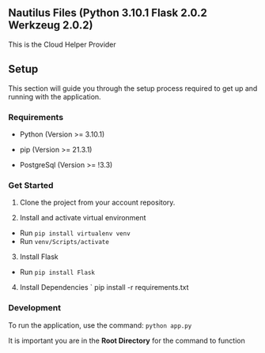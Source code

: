 ## Nautilus Files (Python 3.10.1 Flask 2.0.2 Werkzeug 2.0.2)

This is the Cloud Helper Provider

## Setup

This section will guide you through the setup process required to get up and running with the application.

### Requirements

-   Python (Version >= 3.10.1)

-   pip (Version >= 21.3.1)

-   PostgreSql (Version >= !3.3)

### Get Started

1. Clone the project from your account repository.

2. Install and activate virtual environment
- Run `pip install virtualenv venv`
- Run `venv/Scripts/activate`

3. Install Flask
- Run `pip install Flask`

4. Install Dependencies
` pip install -r requirements.txt


### Development

To run the application, use the command: `python app.py`

It is important you are in the **Root Directory** for the command to function


